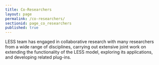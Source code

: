 ```yaml
---
title: Co-Researchers
layout: page
permalink: /co-researchers/
sectionid: page_co_researchers
published: true
---
```

LESS team has engaged in collaborative research with many researchers from a wide range of disciplines, carrying out extensive joint work on extending the functionality of the LESS model, exploring its applications, and developing related plug-ins.

